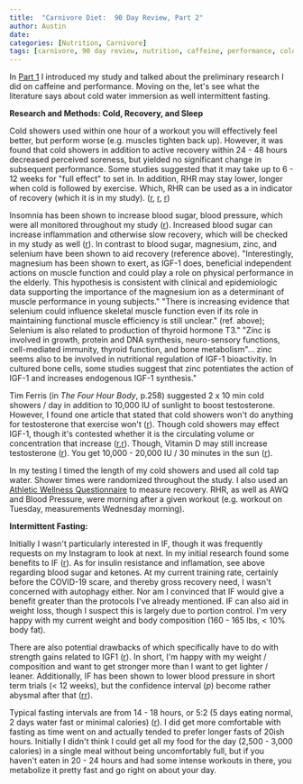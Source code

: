 ```yaml
---
title:  "Carnivore Diet:  90 Day Review, Part 2"
author: Austin
date:
categories: [Nutrition, Carnivore]
tags: [carnivore, 90 day review, nutrition, caffeine, performance, cold, recover, carnivore diet, open science, literature review, electrolytes, blood pressure, sodium]
---
```


In [Part 1]({%%}) I introduced my study and talked about the preliminary research I did on caffeine and performance.  Moving on the, let's see what the literature says about cold water immersion as well intermittent fasting.

**Research and Methods: Cold, Recovery, and Sleep**

Cold showers used within one hour of a workout you will effectively feel better, but perform worse (e.g. muscles tighten back up).  However, it was found that cold showers in addition to active recovery within 24 - 48 hours decreased perceived soreness, but yielded no significant change in subsequent performance.  Some studies suggested that it may take up to 6 - 12 weeks for "full effect" to set in.  In addition, RHR may stay lower, longer when cold is followed by exercise.  Which, RHR can be used as a in indicator of recovery (which it is in my study). ([r](https://www.ncbi.nlm.nih.gov/pmc/articles/PMC5025014/), [r](https://www.ncbi.nlm.nih.gov/pmc/articles/PMC5745760/), [r](https://www.ncbi.nlm.nih.gov/pubmed/11219498))

Insomnia has been shown to increase blood sugar, blood pressure, which were all monitored throughout my study ([r](https://www.ncbi.nlm.nih.gov/pubmed/31404954)).  Increased blood sugar can increase inflammation and otherwise slow recovery, which will be checked in my study as well ([r](https://www.ncbi.nlm.nih.gov/pmc/articles/PMC3820068/)).  In contrast to blood sugar, magnesium, zinc, and selenium have been shown to aid recovery (reference above).  "Interestingly, magnesium has been shown to exert, as IGF-1 does, beneficial independent actions on muscle function and could play a role on physical performance in the elderly. This hypothesis is consistent with clinical and epidemiologic data supporting the importance of the magnesium ion as a determinant of muscle performance in young subjects."  "There is increasing evidence that selenium could influence skeletal muscle function even if its role in maintaining functional muscle efficiency is still unclear." (ref. above); Selenium is also related to production of thyroid hormone T3."  "Zinc is involved in growth, protein and DNA synthesis, neuro-sensory functions, cell-mediated immunity, thyroid function, and bone metabolism"... zinc seems also to be involved in nutritional regulation of IGF-1 bioactivity. In cultured bone cells, some studies suggest that zinc potentiates the action of IGF-1 and increases endogenous IGF-1 synthesis."

Tim Ferris (in *The Four Hour Body*, p.258) suggested 2 x 10 min cold showers / day in addition to 10,000 IU of sunlight to boost testosterone.  However, I found one article that stated that cold showers won't do anything for testosterone that exercise won't ([r](https://www.healthline.com/health/cold-shower-testosterone#summary)).  Though cold showers may effect IGF-1, though it's contested whether it is the circulating volume or concentration that increase ([r](https://www.ncbi.nlm.nih.gov/pubmed/24005315),[r](https://www.ncbi.nlm.nih.gov/pmc/articles/PMC5490602/)).  Though, Vitamin D may still increase testosterone ([r](https://www.ncbi.nlm.nih.gov/pubmed/21154195)).  You get 10,000 - 20,000 IU / 30 minutes in the sun ([r](https://www.healthline.com/nutrition/vitamin-d-from-sun#time-of-day)).

In my testing I timed the length of my cold showers and used all cold tap water.  Shower times were randomized throughout the study.  I also used an [Athletic Wellness Questionnaire](https://1xw7c62t8pgj1bq3qetvvsg1-wpengine.netdna-ssl.com/wp-content/uploads/2017/08/Wellness-Questionaire.jpg) to measure recovery.  RHR, as well as AWQ and Blood Pressure, were morning after a given workout (e.g. workout on Tuesday, measurements Wednesday morning).


**Intermittent Fasting:**

Initially I wasn't particularly interested in IF, though it was frequently requests on my Instagram to look at next.  In my initial research found some benefits to IF ([r](https://perfectketo.com/intermittent-fasting-and-keto/)).  As for insulin resistance and inflamation, see above regarding blood sugar and ketones.  At my current training rate, certainly before the COVID-19 scare, and thereby gross recovery need, I wasn't concerned with autophagy either.  Nor am I convinced that IF would give a benefit greater than the protocols I've already mentioned.  IF can also aid in weight loss, though I suspect this is largely due to portion control.  I'm very happy with my current weight and body composition (160 - 165 lbs, < 10% body fat).

There are also potential drawbacks of which specifically have to do with strength gains related to IGF1 ([r](https://perfectketo.com/intermittent-fasting-and-keto/)).  In short, I'm happy with my weight / composition and want to get stronger more than I want to get lighter / leaner.  Additionally, IF has been shown to lower blood pressure in short term trials (< 12 weeks), but the confidence interval (*p*) become rather abysmal after that ([r](https://www.researchgate.net/publication/331929592_Intermittent_Fasting_in_Cardiovascular_Disorders-An_Overview)[r](https://www.sciencedirect.com/science/article/abs/pii/S1933171117304126)).

Typical fasting intervals are from 14 - 18 hours, or 5:2 (5 days eating normal, 2 days water fast or minimal calories) ([r](https://perfectketo.com/types-intermittent-fasting/)).  I did get more comfortable with fasting as time went on and actually tended to prefer longer fasts of 20ish hours.  Initially I didn't think I could get all my food for the day (2,500 - 3,000 calories) in a single meal without being uncomfortably full, but if you haven't eaten in 20 - 24 hours and had some intense workouts in there, you metabolize it pretty fast and go right on about your day.
